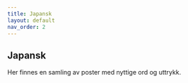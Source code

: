 ```yaml
---
title: Japansk
layout: default
nav_order: 2
---
```


## Japansk

Her finnes en samling av poster med nyttige ord og uttrykk.